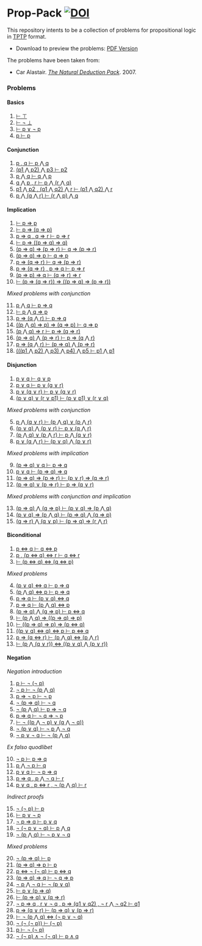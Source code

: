 # Prop-Pack [![DOI](https://zenodo.org/badge/85266317.svg)](https://zenodo.org/badge/latestdoi/85266317)

This repository intents to be a collection of problems for propositional logic in
[TPTP](http://www.cs.miami.edu/~tptp/TPTP/SyntaxBNF.html) format.

* Download to preview the problems: [PDF Version][pdf]

[pdf]: https://github.com/jonaprieto/prop-pack/releases/download/20170317/prop-pack.pdf

The problems have been taken from:

  - Car Alastair. *[The Natural Deduction Pack][nd]*. 2007.
  <!-- - van Dalen, Dirk. \emph{Logic and Structure}. 4th ed. Springer, 2004. -->

[nd]: http://logicmanual.philosophy.ox.ac.uk/carr/NDpack.pdf


### Problems

#### Basics

  1. [ ⊢ ⊤ ][basic-1]
  2. [ ⊢ ¬ ⊥ ][basic-2]
  3. [ ⊢ p ∨ ¬ p ][basic-3]
  4. [ p ⊢ p ][basic-4]

[basic-1]: https://github.com/jonaprieto/ndpack/blob/master/problems/basic/basic-1.tptp
[basic-2]: https://github.com/jonaprieto/ndpack/blob/master/problems/basic/basic-2.tptp
[basic-3]: https://github.com/jonaprieto/ndpack/blob/master/problems/basic/basic-3.tptp
[basic-4]: https://github.com/jonaprieto/ndpack/blob/master/problems/basic/basic-4.tptp

#### Conjunction

  1. [ p , q ⊢ p ⋀ q ][conj-1]
  2. [ (p1 ⋀ p2) ⋀ p3 ⊢ p2 ][conj-2]
  3. [ p ⋀ q ⊢ q ⋀ p ][conj-3]
  4. [ q ⋀ p , r ⊢ p ⋀ (r ⋀ q) ][conj-4]
  5. [ p1 ⋀ p2 , (q1 ⋀ q2) ⋀ r ⊢ (p1 ⋀ q2) ⋀ r ][conj-5]
  6. [ p ⋀ (q ⋀ r) ⊢ (r ⋀ p) ⋀ q ][conj-6]

[conj-1]: https://github.com/jonaprieto/ndpack/blob/master/problems/conjunction/conj-1.tptp
[conj-2]: https://github.com/jonaprieto/ndpack/blob/master/problems/conjunction/conj-2.tptp
[conj-3]: https://github.com/jonaprieto/ndpack/blob/master/problems/conjunction/conj-3.tptp
[conj-4]: https://github.com/jonaprieto/ndpack/blob/master/problems/conjunction/conj-4.tptp
[conj-5]: https://github.com/jonaprieto/ndpack/blob/master/problems/conjunction/conj-5.tptp
[conj-6]: https://github.com/jonaprieto/ndpack/blob/master/problems/conjunction/conj-6.tptp


#### Implication

  1. [ ⊢ p ⇒ p ][impl-1]
  2. [ ⊢ p ⇒ (q ⇒ p) ][impl-2]
  3. [ p ⇒ q , q ⇒ r ⊢ p ⇒ r ][impl-3]
  4. [ ⊢ p ⇒ ((p ⇒ q) ⇒ q) ][impl-4]
  5. [ (p ⇒ q) ⇒ (p ⇒ r) ⊢ q ⇒ (p ⇒ r) ][impl-5]
  6. [ (p ⇒ q) ⇒ p ⊢ q ⇒ p ][impl-6]
  7. [ p ⇒ (q ⇒ r) ⊢ q ⇒ (p ⇒ r) ][impl-7]
  8. [ p ⇒ (q ⇒ r) , p ⇒ q ⊢ p ⇒ r ][impl-8]
  9. [ (p ⇒ p) ⇒ q ⊢ (q ⇒ r) ⇒ r ][impl-9]
  10. [ ⊢ (p ⇒ (q ⇒ r)) ⇒ ((p ⇒ q) ⇒ (p ⇒ r)) ][impl-10]

  *Mixed problems with conjunction*

  11. [ p ⋀ q ⊢ p ⇒ q ][impl-11]
  12. [ ⊢ p ⋀ q ⇒ p ][impl-12]
  13. [ p ⇒ (q ⋀ r) ⊢ p ⇒ q ][impl-13]
  14. [ ((p ⋀ q) ⇒ p) ⇒ (q ⇒ p) ⊢ q ⇒ p ][impl-14]
  15. [ (p ⋀ q) ⇒ r ⊢ p ⇒ (q ⇒ r) ][impl-15]
  16. [ (p ⇒ q) ⋀ (p ⇒ r) ⊢ p ⇒ (q ⋀ r) ][impl-16]
  17. [ p ⇒ (q ⋀ r) ⊢ (p ⇒ q) ⋀ (p ⇒ r) ][impl-17]
  18. [ (((p1 ⋀ p2) ⋀ p3) ⋀ p4) ⋀ p5 ⊢ p1 ⋀ p1 ][impl-18]

[impl-1]: https://github.com/jonaprieto/ndpack/blob/master/problems/implication/impl-1.tptp
[impl-2]: https://github.com/jonaprieto/ndpack/blob/master/problems/implication/impl-2.tptp
[impl-3]: https://github.com/jonaprieto/ndpack/blob/master/problems/implication/impl-3.tptp
[impl-4]: https://github.com/jonaprieto/ndpack/blob/master/problems/implication/impl-4.tptp
[impl-5]: https://github.com/jonaprieto/ndpack/blob/master/problems/implication/impl-5.tptp
[impl-6]: https://github.com/jonaprieto/ndpack/blob/master/problems/implication/impl-6.tptp
[impl-7]: https://github.com/jonaprieto/ndpack/blob/master/problems/implication/impl-7.tptp
[impl-8]: https://github.com/jonaprieto/ndpack/blob/master/problems/implication/impl-8.tptp
[impl-9]: https://github.com/jonaprieto/ndpack/blob/master/problems/implication/impl-9.tptp
[impl-10]: https://github.com/jonaprieto/ndpack/blob/master/problems/implication/impl-10.tptp
[impl-11]: https://github.com/jonaprieto/ndpack/blob/master/problems/implication/impl-11.tptp
[impl-12]: https://github.com/jonaprieto/ndpack/blob/master/problems/implication/impl-12.tptp
[impl-13]: https://github.com/jonaprieto/ndpack/blob/master/problems/implication/impl-13.tptp
[impl-14]: https://github.com/jonaprieto/ndpack/blob/master/problems/implication/impl-14.tptp
[impl-15]: https://github.com/jonaprieto/ndpack/blob/master/problems/implication/impl-15.tptp
[impl-16]: https://github.com/jonaprieto/ndpack/blob/master/problems/implication/impl-16.tptp
[impl-17]: https://github.com/jonaprieto/ndpack/blob/master/problems/implication/impl-17.tptp
[impl-18]: https://github.com/jonaprieto/ndpack/blob/master/problems/implication/impl-18.tptp

#### Disjunction

  1. [ p ∨ q ⊢ q ∨ p ][disj-1]
  2. [ p ∨ q ⊢ p ∨ (q ∨ r) ][disj-2]
  3. [ p ∨ (q ∨ r) ⊢ p ∨ (q ∨ r) ][disj-3]
  4. [ (p ∨ q) ∨ (r ∨ p1) ⊢ (p ∨ p1) ∨ (r ∨ q) ][disj-4]

  *Mixed problems with conjunction*

  5. [ p ⋀ (q ∨ r) ⊢ (p ⋀ q) ∨ (p ⋀ r) ][disj-5]
  6. [ (p ∨ q) ⋀ (p ∨ r) ⊢ p ∨ (q ⋀ r) ][disj-6]
  7. [ (p ⋀ q) ∨ (p ⋀ r) ⊢ p ⋀ (q ∨ r) ][disj-7]
  8. [ p ∨ (q ⋀ r) ⊢ (p ∨ q) ⋀ (p ∨ r) ][disj-8]

  *Mixed problems with implication*

  9. [ (p ⇒ q) ∨ q ⊢ p ⇒ q ][disj-9]
  10. [ p ∨ q ⊢ (p ⇒ q) ⇒ q ][disj-10]
  11. [ (p ⇒ q) ⇒ (p ⇒ r) ⊢ (p ∨ r) ⇒ (q ⇒ r) ][disj-11]
  12. [ (p ⇒ q) ∨ (p ⇒ r) ⊢ p ⇒ (q ∨ r) ][disj-12]

  *Mixed problems with conjunction and implication*

  13. [ (p ⇒ q) ⋀ (q ⇒ p) ⊢ (p ∨ q) ⇒ (p ⋀ q)][disj-13]
  14. [ (p ∨ q) ⇒ (p ⋀ q) ⊢ (p ⇒ q) ⋀ (q ⇒ p)][disj-14]
  15. [ (q ⇒ r) ⋀ (q ∨ p) ⊢ (p ⇒ q) ⇒ (r ⋀ r)][disj-15]

[disj-1]: https://github.com/jonaprieto/ndpack/blob/master/problems/disjunction/disj-1.tptp
[disj-2]: https://github.com/jonaprieto/ndpack/blob/master/problems/disjunction/disj-2.tptp
[disj-3]: https://github.com/jonaprieto/ndpack/blob/master/problems/disjunction/disj-3.tptp
[disj-4]: https://github.com/jonaprieto/ndpack/blob/master/problems/disjunction/disj-4.tptp
[disj-5]: https://github.com/jonaprieto/ndpack/blob/master/problems/disjunction/disj-5.tptp
[disj-6]: https://github.com/jonaprieto/ndpack/blob/master/problems/disjunction/disj-6.tptp
[disj-7]: https://github.com/jonaprieto/ndpack/blob/master/problems/disjunction/disj-7.tptp
[disj-8]: https://github.com/jonaprieto/ndpack/blob/master/problems/disjunction/disj-8.tptp
[disj-9]: https://github.com/jonaprieto/ndpack/blob/master/problems/disjunction/disj-9.tptp
[disj-10]: https://github.com/jonaprieto/ndpack/blob/master/problems/disjunction/disj-10.tptp
[disj-11]: https://github.com/jonaprieto/ndpack/blob/master/problems/disjunction/disj-11.tptp
[disj-12]: https://github.com/jonaprieto/ndpack/blob/master/problems/disjunction/disj-12.tptp
[disj-13]: https://github.com/jonaprieto/ndpack/blob/master/problems/disjunction/disj-13.tptp
[disj-14]: https://github.com/jonaprieto/ndpack/blob/master/problems/disjunction/disj-14.tptp
[disj-15]: https://github.com/jonaprieto/ndpack/blob/master/problems/disjunction/disj-15.tptp


#### Biconditional

  1. [ p ⇔ q ⊢ q  ⇔ p ][bicond-1]
  2. [ p , (p  ⇔ q) ⇔ r ⊢ q ⇔ r ][bicond-2]
  3. [ ⊢ (p  ⇔ q) ⇔ (q ⇔ p) ][bicond-3]

  *Mixed problems*

  4. [ (p ∨ q)  ⇔ q ⊢ p ⇒ q ][bicond-4]
  5. [ (p ⋀ q)  ⇔ p ⊢ p ⇒ q ][bicond-5]
  6. [ p ⇒ q ⊢ (p ∨ q)  ⇔ q ][bicond-6]
  7. [ p ⇒ q ⊢ (p ⋀ q)  ⇔ p ][bicond-7]
  8. [ (p ⇒ q) ⋀ (q ⇒ p) ⊢ p  ⇔ q ][bicond-8]
  9. [ ⊢ (p ⋀ q) ⇒ ((p ⇒ q) ⇒ p) ][bicond-9]
  10. [ ⊢ ((p ⇒ q) ⇒ p) ⇒ (p  ⇔ q) ][bicond-10]
  11. [ ((p ∨ q) ⇔ q) ⇔ p ⊢ p  ⇔ q ][bicond-11]
  12. [ p ⇒ (q ⇔ r) ⊢ (p ⋀ q) ⇔ (p ⋀ r) ][bicond-12]
  13. [ ⊢ (p ⋀ (q ∨ r)) ⇔ ((p ∨ q) ⋀ (p ∨ r)) ][bicond-13]

[bicond-1]: https://github.com/jonaprieto/ndpack/blob/master/problems/biconditional/bicond-1.tptp
[bicond-2]: https://github.com/jonaprieto/ndpack/blob/master/problems/biconditional/bicond-2.tptp
[bicond-3]: https://github.com/jonaprieto/ndpack/blob/master/problems/biconditional/bicond-3.tptp
[bicond-4]: https://github.com/jonaprieto/ndpack/blob/master/problems/biconditional/bicond-4.tptp
[bicond-5]: https://github.com/jonaprieto/ndpack/blob/master/problems/biconditional/bicond-5.tptp
[bicond-6]: https://github.com/jonaprieto/ndpack/blob/master/problems/biconditional/bicond-6.tptp
[bicond-7]: https://github.com/jonaprieto/ndpack/blob/master/problems/biconditional/bicond-7.tptp
[bicond-8]: https://github.com/jonaprieto/ndpack/blob/master/problems/biconditional/bicond-8.tptp
[bicond-9]: https://github.com/jonaprieto/ndpack/blob/master/problems/biconditional/bicond-9.tptp
[bicond-10]: https://github.com/jonaprieto/ndpack/blob/master/problems/biconditional/bicond-10.tptp
[bicond-11]: https://github.com/jonaprieto/ndpack/blob/master/problems/biconditional/bicond-11.tptp
[bicond-12]: https://github.com/jonaprieto/ndpack/blob/master/problems/biconditional/bicond-12.tptp
[bicond-13]: https://github.com/jonaprieto/ndpack/blob/master/problems/biconditional/bicond-13.tptp


#### Negation

  *Negation introduction*

  1. [ p ⊢ ¬ (¬ p) ][neg-1]
  2. [ ¬ p ⊢ ¬ (p ⋀ q) ][neg-2]
  3. [ p ⇒  ¬ p ⊢ ¬ p ][neg-3]
  4. [ ¬ (p ⇒ q) ⊢ ¬ q ][neg-4]
  5. [ ¬ (p ⋀ q) ⊢ p ⇒  ¬ q ][neg-5]
  6. [ p ⇒ q ⊢ ¬ q ⇒ ¬ p ][neg-6]
  7. [ ⊢ ¬ ((p ⋀ ¬ p) ∨ (q ⋀ ¬ q)) ][neg-7]
  8. [ ¬ (p ∨ q) ⊢ ¬ p ⋀ ¬ q ][neg-8]
  9. [ ¬ p ∨ ¬ q ⊢ ¬ (p ⋀ q) ][neg-9]

  *Ex falso quodlibet*

  10. [ ¬ p ⊢ p ⇒ q ][neg-10]
  11. [ p ⋀  ¬ p ⊢ q ][neg-11]
  12. [ p ∨ q ⊢ ¬ p ⇒ q ][neg-12]
  13. [ p ⇒ q , p ⋀  ¬ q ⊢ r ][neg-13]
  14. [ p ∨ q , p ⇔ r , ¬ (p ⋀ q) ⊢ r ][neg-14]

  *Indirect proofs*

  15. [ ¬ (¬ p) ⊢ p ][neg-15]
  16. [ ⊢ p ∨  ¬ p ][neg-16]
  17. [ ¬ p ⇒ q ⊢ p ∨ q ][neg-17]
  18. [ ¬ (¬ p ∨ ¬ q) ⊢ p ⋀ q ][neg-18]
  19. [ ¬ (p ⋀ q) ⊢ ¬ p ∨ ¬ q ][neg-19]

  *Mixed problems*

  20. [ ¬ (p ⇒ q) ⊢ p ][neg-20]
  21. [ (p ⇒ q) ⇒ p ⊢ p ][neg-21]
  22. [ p ⇔ ¬ (¬ q) ⊢ p ⇔ q ][neg-22]
  23. [ (p ⇒ q) ⇒ q ⊢ ¬ q ⇒ p ][neg-23]
  24. [ ¬ p ⋀ ¬ q ⊢ ¬ (p ∨ q) ][neg-24]
  25. [ ⊢ p ∨ (p ⇒ q) ][neg-25]
  26. [ ⊢ (p ⇒ q) ∨ (q ⇒ r) ][neg-26]
  27. [ ¬ p ⇒ q , r ∨ ¬ q , p ⇒ (q1 ∨ q2) , ¬ r ⋀ ¬ q2 ⊢ q1 ][neg-27]
  28. [ p ⇒ (q ∨ r) ⊢ (p ⇒ q) ∨ (p ⇒ r) ][neg-28]
  29. [ ⊢ ¬ (p ⋀ q) ⇔ (¬ p ∨ ¬ q) ][neg-29]
  30. [ ¬ (¬ (¬ p)) ⊢ (¬ p) ][neg-30]
  31. [ p ⊢ ¬ (¬ p) ][neg-31]
  32. [ ¬ (¬ p) ∧ ¬ (¬ q) ⊢ p ∧ q ][neg-32]


[neg-1]: https://github.com/jonaprieto/ndpack/blob/master/problems/negation/neg-1.tptp
[neg-2]: https://github.com/jonaprieto/ndpack/blob/master/problems/negation/neg-2.tptp
[neg-3]: https://github.com/jonaprieto/ndpack/blob/master/problems/negation/neg-3.tptp
[neg-4]: https://github.com/jonaprieto/ndpack/blob/master/problems/negation/neg-4.tptp
[neg-5]: https://github.com/jonaprieto/ndpack/blob/master/problems/negation/neg-5.tptp
[neg-6]: https://github.com/jonaprieto/ndpack/blob/master/problems/negation/neg-6.tptp
[neg-7]: https://github.com/jonaprieto/ndpack/blob/master/problems/negation/neg-7.tptp
[neg-8]: https://github.com/jonaprieto/ndpack/blob/master/problems/negation/neg-8.tptp
[neg-9]: https://github.com/jonaprieto/ndpack/blob/master/problems/negation/neg-9.tptp
[neg-10]: https://github.com/jonaprieto/ndpack/blob/master/problems/negation/neg-10.tptp
[neg-11]: https://github.com/jonaprieto/ndpack/blob/master/problems/negation/neg-11.tptp
[neg-12]: https://github.com/jonaprieto/ndpack/blob/master/problems/negation/neg-12.tptp
[neg-13]: https://github.com/jonaprieto/ndpack/blob/master/problems/negation/neg-13.tptp
[neg-14]: https://github.com/jonaprieto/ndpack/blob/master/problems/negation/neg-14.tptp
[neg-15]: https://github.com/jonaprieto/ndpack/blob/master/problems/negation/neg-15.tptp
[neg-16]: https://github.com/jonaprieto/ndpack/blob/master/problems/negation/neg-16.tptp
[neg-17]: https://github.com/jonaprieto/ndpack/blob/master/problems/negation/neg-17.tptp
[neg-18]: https://github.com/jonaprieto/ndpack/blob/master/problems/negation/neg-18.tptp
[neg-19]: https://github.com/jonaprieto/ndpack/blob/master/problems/negation/neg-19.tptp
[neg-20]: https://github.com/jonaprieto/ndpack/blob/master/problems/negation/neg-20.tptp
[neg-21]: https://github.com/jonaprieto/ndpack/blob/master/problems/negation/neg-21.tptp
[neg-22]: https://github.com/jonaprieto/ndpack/blob/master/problems/negation/neg-22.tptp
[neg-23]: https://github.com/jonaprieto/ndpack/blob/master/problems/negation/neg-23.tptp
[neg-24]: https://github.com/jonaprieto/ndpack/blob/master/problems/negation/neg-24.tptp
[neg-25]: https://github.com/jonaprieto/ndpack/blob/master/problems/negation/neg-25.tptp
[neg-26]: https://github.com/jonaprieto/ndpack/blob/master/problems/negation/neg-26.tptp
[neg-27]: https://github.com/jonaprieto/ndpack/blob/master/problems/negation/neg-27.tptp
[neg-28]: https://github.com/jonaprieto/ndpack/blob/master/problems/negation/neg-28.tptp
[neg-29]: https://github.com/jonaprieto/ndpack/blob/master/problems/negation/neg-29.tptp
[neg-30]: https://github.com/jonaprieto/ndpack/blob/master/problems/negation/neg-30.tptp
[neg-31]: https://github.com/jonaprieto/ndpack/blob/master/problems/negation/neg-31.tptp
[neg-32]: https://github.com/jonaprieto/ndpack/blob/master/problems/negation/neg-32.tptp
